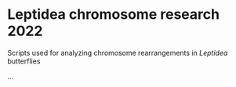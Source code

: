 # Leptidea chromosome research 2022

Scripts used for analyzing chromosome rearrangements in <i>Leptidea</i> butterflies

...
